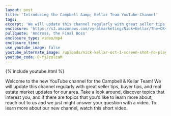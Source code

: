 ```yaml
---
layout: post
title: 'Introducing the Campbell &amp; Kellar Team YouTube Channel'
tags:
excerpt: 'We will update this channel regularly with great seller tips, buyer tips, and real estate market updates for our area.'
enclosure: 'https://s3.amazonaws.com/vyralmarketing/Nick+Kellar/The+CK+Team+YouTube+Intro.mp4'
pullquote: 'Andross, the Final Boss'
enclosure_type: video/mp4
enclosure_time:
use_youtube_image: false
youtube_alternate_image: /uploads/nick-kellar-oct-1-screen-shot-no-play.jpg
youtube_code: 0-YjJzolcaM
---
```



{% include youtube.html %}

Welcome to the new YouTube channel for the Campbell &amp; Kellar Team! We will update this channel regularly with great seller tips, buyer tips, and real estate market updates for our area. Take a look around, discover topics that interest you, and if there are topics that you’d like to learn more about, reach out to us and we just might answer your question with a video. To learn more about our new channel, watch this short video.&nbsp;
